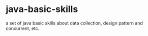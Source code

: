 # java-basic-skills
a set of java basic skills about data collection, design pattern and concurrent, etc.

